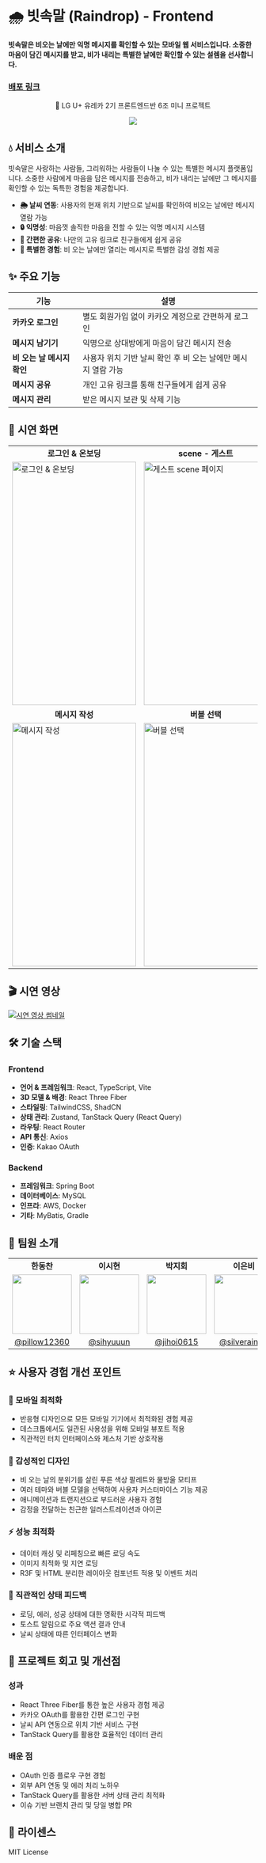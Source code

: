 # 🌧️ 빗속말 (Raindrop) - Frontend

**빗속말은 비오는 날에만 익명 메시지를 확인할 수 있는 모바일 웹 서비스입니다. 소중한 마음이 담긴 메시지를 받고, 비가 내리는 특별한 날에만 확인할 수 있는 설렘을 선사합니다.**

### [배포 링크](https://raindrop-front.vercel.app/)

<p align="center">🏡 LG U+ 유레카 2기 프론트엔드반 6조 미니 프로젝트</p>
<p align="center"><img src=https://avatars.githubusercontent.com/u/202894428?s=200&v=4 /></p>

## 💧 서비스 소개

빗속말은 사랑하는 사람들, 그리워하는 사람들이 나눌 수 있는 특별한 메시지 플랫폼입니다. 소중한 사람에게 마음을 담은 메시지를 전송하고, 비가 내리는 날에만 그 메시지를 확인할 수 있는 독특한 경험을 제공합니다.

- **🌦️ 날씨 연동**: 사용자의 현재 위치 기반으로 날씨를 확인하여 비오는 날에만 메시지 열람 가능
- **🔒 익명성**: 마음껏 솔직한 마음을 전할 수 있는 익명 메시지 시스템
- **🔗 간편한 공유**: 나만의 고유 링크로 친구들에게 쉽게 공유
- **💌 특별한 경험**: 비 오는 날에만 열리는 메시지로 특별한 감성 경험 제공

## ✨ 주요 기능

| 기능 | 설명 |
|------|------|
| **카카오 로그인** | 별도 회원가입 없이 카카오 계정으로 간편하게 로그인 |
| **메시지 남기기** | 익명으로 상대방에게 마음이 담긴 메시지 전송 |
| **비 오는 날 메시지 확인** | 사용자 위치 기반 날씨 확인 후 비 오는 날에만 메시지 열람 가능 |
| **메시지 공유** | 개인 고유 링크를 통해 친구들에게 쉽게 공유 |
| **메시지 관리** | 받은 메시지 보관 및 삭제 기능 |

## 📱 시연 화면

<table>
  <tr>
    <td align="center"><b>로그인 & 온보딩</b></td>
    <td align="center"><b>scene - 게스트</b></td>
    <td align="center"><b>scene - 메시지 상세 확인</b></td>
  </tr>
  <tr>
    <td><img src="https://github.com/user-attachments/assets/11491902-fc73-4661-87c2-a067c7b4980d" alt="로그인 & 온보딩" width="250" height="492"></td>
    <td><img src="https://github.com/user-attachments/assets/914532cb-2520-4e67-b0a2-d82548febf4c" alt="게스트 scene 페이지" width="250" height="492"></td>
    <td><img src="https://github.com/user-attachments/assets/11491902-fc73-4661-87c2-a067c7b4980d" alt="메시지 상세 확인" width="250" height="492"></td>
  </tr>
  <tr>
    <td align="center"><b>메시지 작성</b></td>
    <td align="center"><b>버블 선택</b></td>
    <td align="center"><b>버블 등록 안내 모달</b></td>
  </tr>
  <tr>
    <td><img src="https://github.com/user-attachments/assets/cf69b6a3-a4f2-4058-946a-57454acb35ee" alt="메시지 작성" width="250" height="492"></td>
    <td><img src="https://github.com/user-attachments/assets/1789b734-0261-4ca3-9a4c-7b0ea0d6fb0e" alt="버블 선택" width="250" height="492"></td>
    <td><img src="https://github.com/user-attachments/assets/530e6023-db5c-48c5-b249-1120d3cd61df" alt="버블 등록 안내 모달" width="250" height="492"></td>
  </tr>
</table>

## 🎬 시연 영상

[![시연 영상 썸네일](https://img.youtube.com/vi/e1xyIYaqXM8/0.jpg)](https://www.youtube.com/shorts/e1xyIYaqXM8)

## 🛠️ 기술 스택

### Frontend
- **언어 & 프레임워크**: React, TypeScript, Vite
- **3D 모델 & 배경**: React Three Fiber
- **스타일링**: TailwindCSS, ShadCN
- **상태 관리**: Zustand, TanStack Query (React Query)
- **라우팅**: React Router
- **API 통신**: Axios
- **인증**: Kakao OAuth

### Backend
- **프레임워크**: Spring Boot
- **데이터베이스**: MySQL
- **인프라**: AWS, Docker
- **기타**: MyBatis, Gradle

## 👥 팀원 소개

<table align="center">
  <tr>
    <td align="center"><b>한동찬</b></td>
    <td align="center"><b>이시현</b></td>
    <td align="center"><b>박지회</b></td>
    <td align="center"><b>이은비</b></td>
  </tr>
  <tr>
    <td align="center">
      <img src="https://avatars.githubusercontent.com/u/100357408?v=4" width="120" height="120"/>
    </td>
    <td align="center">
      <img src="https://avatars.githubusercontent.com/u/102678331?v=4" width="120" height="120"/>
    </td>
    <td align="center">
      <img src="https://avatars.githubusercontent.com/u/197379577?v=4" width="120" height="120"/>
    </td>
    <td align="center">
      <img src="https://avatars.githubusercontent.com/u/108103346?v=4" width="120" height="120"/>
    </td>
  </tr>
  <tr>
    <td align="center"><a href="https://github.com/pillow12360">@pillow12360</a></td>
    <td align="center"><a href="https://github.com/sihyuuun">@sihyuuun</a></td>
    <td align="center"><a href="https://github.com/jihoi0615">@jihoi0615</a></td>
    <td align="center"><a href="https://github.com/silverain02">@silverain02</a></td>
  </tr>
</table>

## ⭐ 사용자 경험 개선 포인트

### 📱 모바일 최적화
- 반응형 디자인으로 모든 모바일 기기에서 최적화된 경험 제공
- 데스크톱에서도 일관된 사용성을 위해 모바일 뷰포트 적용
- 직관적인 터치 인터페이스와 제스처 기반 상호작용

### 🎨 감성적인 디자인
- 비 오는 날의 분위기를 살린 푸른 색상 팔레트와 물방울 모티프
- 여러 테마와 버블 모델을 선택하여 사용자 커스터마이스 기능 제공
- 애니메이션과 트랜지션으로 부드러운 사용자 경험
- 감정을 전달하는 친근한 일러스트레이션과 아이콘

### ⚡ 성능 최적화
- 데이터 캐싱 및 리페칭으로 빠른 로딩 속도
- 이미지 최적화 및 지연 로딩
- R3F 및 HTML 분리한 레이아웃 컴포넌트 적용 및 이벤트 처리

### 🔄 직관적인 상태 피드백
- 로딩, 에러, 성공 상태에 대한 명확한 시각적 피드백
- 토스트 알림으로 주요 액션 결과 안내
- 날씨 상태에 따른 인터페이스 변화

## 💭 프로젝트 회고 및 개선점

### 성과
- React Three Fiber를 통한 높은 사용자 경험 제공
- 카카오 OAuth를 활용한 간편 로그인 구현
- 날씨 API 연동으로 위치 기반 서비스 구현
- TanStack Query를 활용한 효율적인 데이터 관리

### 배운 점
- OAuth 인증 플로우 구현 경험
- 외부 API 연동 및 에러 처리 노하우
- TanStack Query를 활용한 서버 상태 관리 최적화
- 이슈 기반 브랜치 관리 및 당일 병합 PR

## 📄 라이센스
MIT License
